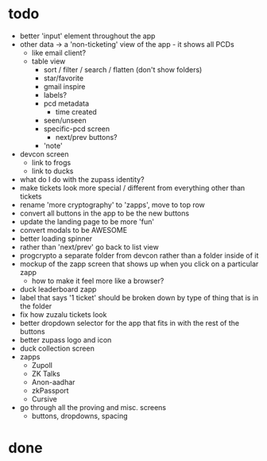 # todo

- better 'input' element throughout the app
- other data -> a 'non-ticketing' view of the app - it shows all PCDs
  - like email client?
  - table view
    - sort / filter / search / flatten (don't show folders)
    - star/favorite
    - gmail inspire
    - labels?
    - pcd metadata
      - time created
    - seen/unseen
    - specific-pcd screen
      - next/prev buttons?
    - 'note'
- devcon screen
  - link to frogs
  - link to ducks
- what do I do with the zupass identity?
- make tickets look more special / different from everything other than tickets
- rename 'more cryptography' to 'zapps', move to top row
- convert all buttons in the app to be the new buttons
- update the landing page to be more 'fun'
- convert modals to be AWESOME
- better loading spinner
- rather than 'next/prev' go back to list view
- progcrypto a separate folder from devcon rather than a folder inside of it
- mockup of the zapp screen that shows up when you click on a particular zapp
  - how to make it feel more like a browser?
- duck leaderboard zapp
- label that says '1 ticket' should be broken down by type of thing that is in the folder
- fix how zuzalu tickets look
- better dropdown selector for the app that fits in with the rest of the buttons
- better zupass logo and icon
- duck collection screen
- zapps
  - Zupoll
  - ZK Talks
  - Anon-aadhar
  - zkPassport
  - Cursive
- go through all the proving and misc. screens
  - buttons, dropdowns, spacing

# done
